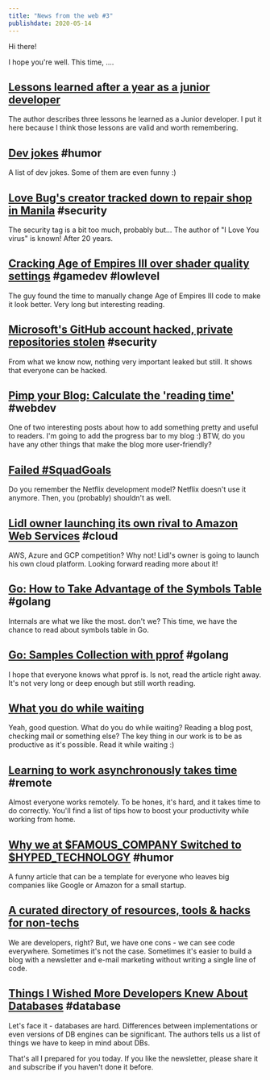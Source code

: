 ```yaml
---
title: "News from the web #3"
publishdate: 2020-05-14
---
```


Hi there!

I hope you're well. This time, ....

## [Lessons learned after a year as a junior developer](https://www.staszewski.me/lessons-learned/)

The author describes three lessons he learned as a Junior developer. I put it here because I think those lessons are valid and worth remembering.

## [Dev jokes](https://github.com/shrutikapoor08/devjoke) #humor

A list of dev jokes. Some of them are even funny :)

## [Love Bug's creator tracked down to repair shop in Manila](https://www.bbc.com/news/technology-52458765) #security

The security tag is a bit too much, probably but... The author of "I Love You virus" is known! After 20 years.

## [Cracking Age of Empires III over shader quality settings](https://medium.com/@lancelot.deferriere/cracking-age-of-empires-iii-over-shader-quality-settings-7f729528cf1d) #gamedev #lowlevel

The guy found the time to manually change Age of Empires III code to make it look better. Very long but interesting reading.

## [Microsoft's GitHub account hacked, private repositories stolen](https://www.bleepingcomputer.com/news/security/microsofts-github-account-hacked-private-repositories-stolen/) #security

From what we know now, nothing very important leaked but still. It shows that everyone can be hacked.

## [Pimp your Blog: Calculate the 'reading time'](https://dev.to/robole/add-the-estimated-reading-time-to-your-blog-do-you-read-code-at-275-words-per-minute-3don) #webdev

One of two interesting posts about how to add something pretty and useful to readers. I'm going to add the progress bar to my blog :)
BTW, do you have any other things that make the blog more user-friendly?

## [Failed #SquadGoals](https://www.jeremiahlee.com/posts/failed-squad-goals/)

Do you remember the Netflix development model? Netflix doesn't use it anymore. Then, you (probably) shouldn't as well.

## [Lidl owner launching its own rival to Amazon Web Services](https://www.chargedretail.co.uk/2020/05/11/lidl-owner-launching-its-own-rival-to-amazon-web-services/) #cloud 

AWS, Azure and GCP competition? Why not! Lidl's owner is going to launch his own cloud platform. Looking forward reading more about it!

## [Go: How to Take Advantage of the Symbols Table](https://medium.com/a-journey-with-go/go-how-to-take-advantage-of-the-symbols-table-360dd52269e5) #golang

Internals are what we like the most. don't we? This time, we have the chance to read about symbols table in Go.

## [Go: Samples Collection with pprof](https://medium.com/a-journey-with-go/go-samples-collection-with-pprof-2a63c3e8a142?source=rss----3730967d0651---4) #golang

I hope that everyone knows what pprof is. Is not, read the article right away. It's not very long or deep enough but still worth reading.

## [What you do while waiting](https://swizec.com/blog/what-you-do-while-waiting/swizec/9407)

Yeah, good question. What do you do while waiting? Reading a blog post, checking mail or something else? The key thing in our work is to be as productive as it's possible. Read it while waiting :)

## [Learning to work asynchronously takes time](https://stackoverflow.blog/2020/05/04/learning-to-work-asynchronously-takes-time/) #remote

Almost everyone works remotely. To be hones, it's hard, and it takes time to do correctly. You'll find a list of tips how to boost your productivity while working from home.

## [Why we at $FAMOUS_COMPANY Switched to $HYPED_TECHNOLOGY](https://saagarjha.com/blog/2020/05/10/why-we-at-famous-company-switched-to-hyped-technology/) #humor

A funny article that can be a template for everyone who leaves big companies like Google or Amazon for a small startup.

## [A curated directory of resources, tools & hacks for non-techs](https://www.nocode.tech/)

We are developers, right? But, we have one cons - we can see code everywhere. Sometimes it's not the case. Sometimes it's easier to build a blog with a newsletter and e-mail marketing without writing a single line of code.

## [Things I Wished More Developers Knew About Databases](https://medium.com/@rakyll/things-i-wished-more-developers-knew-about-databases-2d0178464f78) #database

Let's face it - databases are hard. Differences between implementations or even versions of DB engines can be significant. The authors tells us a list of things we have to keep in mind about DBs.

That's all I prepared for you today. If you like the newsletter, please share it and subscribe if you haven't done it before.
